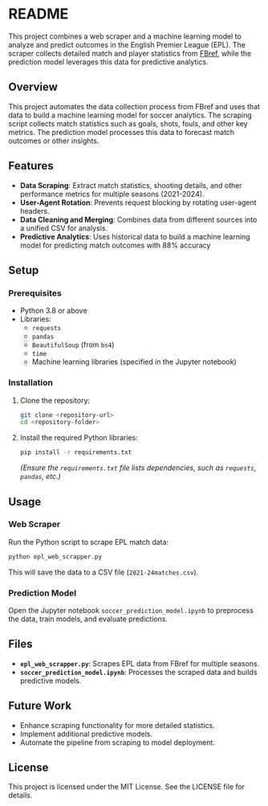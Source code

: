 # README

This project combines a web scraper and a machine learning model to analyze and predict outcomes in the English Premier League (EPL). The scraper collects detailed match and player statistics from [FBref](https://fbref.com), while the prediction model leverages this data for predictive analytics.

## Overview
This project automates the data collection process from FBref and uses that data to build a machine learning model for soccer analytics. The scraping script collects match statistics such as goals, shots, fouls, and other key metrics. The prediction model processes this data to forecast match outcomes or other insights.

## Features
- **Data Scraping**: Extract match statistics, shooting details, and other performance metrics for multiple seasons (2021-2024).
- **User-Agent Rotation**: Prevents request blocking by rotating user-agent headers.
- **Data Cleaning and Merging**: Combines data from different sources into a unified CSV for analysis.
- **Predictive Analytics**: Uses historical data to build a machine learning model for predicting match outcomes with 88% accuracy

## Setup
### Prerequisites
- Python 3.8 or above
- Libraries:
  - `requests`
  - `pandas`
  - `BeautifulSoup` (from `bs4`)
  - `time`
  - Machine learning libraries (specified in the Jupyter notebook)

### Installation
1. Clone the repository:
   ```bash
   git clone <repository-url>
   cd <repository-folder>
   ```
2. Install the required Python libraries:
   ```bash
   pip install -r requirements.txt
   ```
   *(Ensure the `requirements.txt` file lists dependencies, such as `requests`, `pandas`, etc.)*

## Usage
### Web Scraper
Run the Python script to scrape EPL match data:
```bash
python epl_web_scrapper.py
```
This will save the data to a CSV file (`2021-24matches.csv`).

### Prediction Model
Open the Jupyter notebook `soccer_prediction_model.ipynb` to preprocess the data, train models, and evaluate predictions.

## Files
- **`epl_web_scrapper.py`**: Scrapes EPL data from FBref for multiple seasons.
- **`soccer_prediction_model.ipynb`**: Processes the scraped data and builds predictive models.

## Future Work
- Enhance scraping functionality for more detailed statistics.
- Implement additional predictive models.
- Automate the pipeline from scraping to model deployment.

## License
This project is licensed under the MIT License. See the LICENSE file for details.
